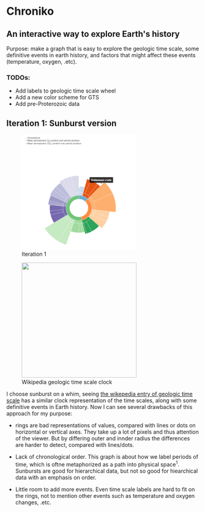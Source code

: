 # Chroniko
## An interactive way to explore Earth's history

Purpose: make a graph that is easy to explore the geologic time scale, some definitive events in earth history, and factors that might affect these events (temperature, oxygen, .etc).


### TODOs:
* Add labels to geologic time scale wheel
* Add a new color scheme for GTS
* Add pre-Proterozoic data


## Iteration 1: Sunburst version

<figure>
  <img src="images/iteration-1.png" width="300" height="300">
  <figcaption>Iteration 1</figcaption>
</figure>

<figure>
  <img src="https://upload.wikimedia.org/wikipedia/commons/7/77/Geologic_Clock_with_events_and_periods.svg" width="300" height="300">
  <figcaption>Wikipedia geologic time scale clock</figcaption>
</figure>


I choose sunburst on a whim, seeing [the wikepedia entry of geologic time scale](https://en.wikipedia.org/wiki/Geologic_time_scale) has a similar clock representation of the time scales, along with some definitive events in Earth history. Now I can see several drawbacks of this approach for my  purpose:

* rings are bad representations of values, compared with lines or dots on horizontal or vertical axes. They take up a lot of pixels and thus attention of the viewer. But by differing outer and innder radius the differences are harder to detect, compared with lines/dots.

* Lack of chronological order. This graph is about how we label periods of time, which is oftne metaphorized as a path into physical space<sup>1</sup>. Sunbursts are good for hierarchical data, but not so good for hiearchical data with an emphasis on order.

* Little room to add more events. Even time scale labels are hard to fit on the rings, not to mention other events such as temperature and oxygen changes, .etc.
